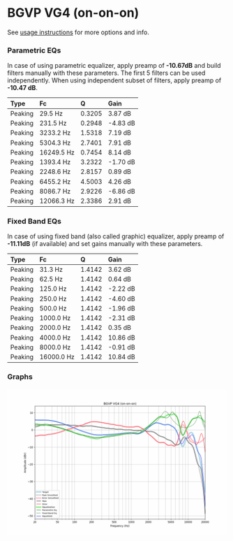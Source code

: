 # BGVP VG4 (on-on-on)
See [usage instructions](https://github.com/jaakkopasanen/AutoEq#usage) for more options and info.

### Parametric EQs
In case of using parametric equalizer, apply preamp of **-10.67dB** and build filters manually
with these parameters. The first 5 filters can be used independently.
When using independent subset of filters, apply preamp of **-10.47 dB**.

| Type    | Fc         |      Q | Gain     |
|:--------|:-----------|:-------|:---------|
| Peaking | 29.5 Hz    | 0.3205 | 3.87 dB  |
| Peaking | 231.5 Hz   | 0.2948 | -4.83 dB |
| Peaking | 3233.2 Hz  | 1.5318 | 7.19 dB  |
| Peaking | 5304.3 Hz  | 2.7401 | 7.91 dB  |
| Peaking | 16249.5 Hz | 0.7454 | 8.14 dB  |
| Peaking | 1393.4 Hz  | 3.2322 | -1.70 dB |
| Peaking | 2248.6 Hz  | 2.8157 | 0.89 dB  |
| Peaking | 6455.2 Hz  | 4.5003 | 4.26 dB  |
| Peaking | 8086.7 Hz  | 2.9226 | -6.86 dB |
| Peaking | 12066.3 Hz | 2.3386 | 2.91 dB  |

### Fixed Band EQs
In case of using fixed band (also called graphic) equalizer, apply preamp of **-11.11dB**
(if available) and set gains manually with these parameters.

| Type    | Fc         |      Q | Gain     |
|:--------|:-----------|:-------|:---------|
| Peaking | 31.3 Hz    | 1.4142 | 3.62 dB  |
| Peaking | 62.5 Hz    | 1.4142 | 0.64 dB  |
| Peaking | 125.0 Hz   | 1.4142 | -2.22 dB |
| Peaking | 250.0 Hz   | 1.4142 | -4.60 dB |
| Peaking | 500.0 Hz   | 1.4142 | -1.96 dB |
| Peaking | 1000.0 Hz  | 1.4142 | -2.31 dB |
| Peaking | 2000.0 Hz  | 1.4142 | 0.35 dB  |
| Peaking | 4000.0 Hz  | 1.4142 | 10.86 dB |
| Peaking | 8000.0 Hz  | 1.4142 | -0.91 dB |
| Peaking | 16000.0 Hz | 1.4142 | 10.84 dB |

### Graphs
![](./BGVP%20VG4%20(on-on-on).png)